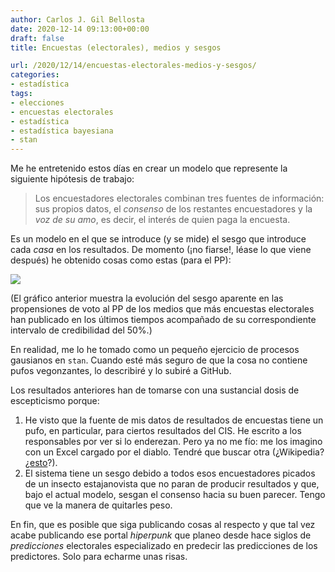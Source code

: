 ```yaml
---
author: Carlos J. Gil Bellosta
date: 2020-12-14 09:13:00+00:00
draft: false
title: Encuestas (electorales), medios y sesgos

url: /2020/12/14/encuestas-electorales-medios-y-sesgos/
categories:
- estadística
tags:
- elecciones
- encuestas electorales
- estadística
- estadística bayesiana
- stan
---
```


Me he entretenido estos días en crear un modelo que represente la siguiente hipótesis de trabajo:

>Los encuestadores electorales combinan tres fuentes de información: sus propios datos, el _consenso_ de los restantes encuestadores y la _voz de su amo_, es decir, el interés de quien paga la encuesta.

Es un modelo en el que se introduce (y se mide) el sesgo que introduce cada  _casa_ en los resultados. De momento (¡no fiarse!, léase lo que viene después) he obtenido cosas como estas (para el PP):

![](/wp-uploads/2020/12/sesgos_pp.png#center)

(El gráfico anterior muestra la evolución del sesgo aparente en las propensiones de voto al PP de los medios que más encuestas electorales han publicado en los últimos tiempos acompañado de su correspondiente intervalo de credibilidad del 50%.)

En realidad, me lo he tomado como un pequeño ejercicio de procesos gausianos en `stan`. Cuando esté más seguro de que la cosa no contiene pufos vegonzantes, lo describiré y lo subiré a GitHub.

Los resultados anteriores han de tomarse con una sustancial dosis de escepticismo porque:

1. He visto que la fuente de mis datos de resultados de encuestas tiene un pufo, en particular, para ciertos resultados del CIS. He escrito a los responsables por ver si lo enderezan. Pero ya no me fío: me los imagino con un Excel cargado por el diablo. Tendré que buscar otra (¿Wikipedia? ¿[esto](https://estaticos.elmundo.es/elmundo/2019/datos/oct/s1/encuestas_errejon/d3_polls_zoom/js/datos_v38.js)?).
2. El sistema tiene un sesgo debido a todos esos encuestadores picados de un insecto estajanovista que no paran de producir resultados y que, bajo el actual modelo, sesgan el consenso hacia su buen parecer. Tengo que ve la manera de quitarles peso.

En fin, que es posible que siga publicando cosas al respecto y que tal vez acabe publicando ese portal _hiperpunk_ que planeo desde hace siglos de _predicciones_ electorales especializado en predecir las predicciones de los predictores. Solo para echarme unas risas.